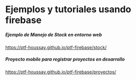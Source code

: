 # Ejemplos y tutoriales usando firebase

##### Ejemplo de Manejo de Stock en entorno web

https://ptf-houssay.github.io/ptf-firebase/stock/

##### Proyecto mobile para registrar proyectos en desarrollo

https://ptf-houssay.github.io/ptf-firebase/proyectos/